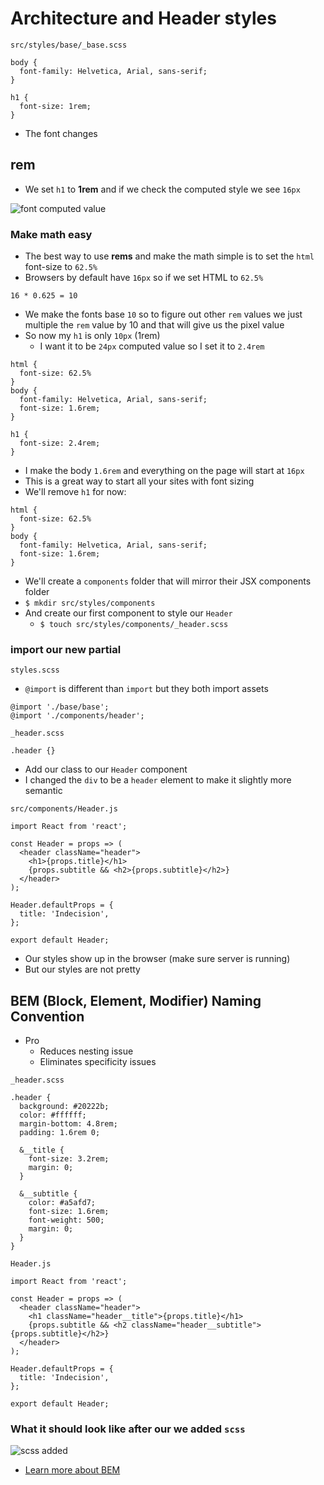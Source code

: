 # Architecture and Header styles
`src/styles/base/_base.scss`

```
body {
  font-family: Helvetica, Arial, sans-serif;
}

h1 {
  font-size: 1rem;
}
```

* The font changes

## rem
* We set `h1` to **1rem** and if we check the computed style we see `16px`

![font computed value](https://i.imgur.com/CzMEBc2.png)

### Make math easy
* The best way to use **rems** and make the math simple is to set the `html` font-size to `62.5%`
* Browsers by default have `16px` so if we set HTML to `62.5%`

`16 * 0.625 = 10`

* We make the fonts base `10` so to figure out other `rem` values we just multiple the `rem` value by 10 and that will give us the pixel value
* So now my `h1` is only `10px` (1rem)
    - I want it to be `24px` computed value so I set it to `2.4rem`

```
html {
  font-size: 62.5%
}
body {
  font-family: Helvetica, Arial, sans-serif;
  font-size: 1.6rem;
}

h1 {
  font-size: 2.4rem;
}
```

* I make the body `1.6rem` and everything on the page will start at `16px`
* This is a great way to start all your sites with font sizing
* We'll remove `h1` for now:

```
html {
  font-size: 62.5%
}
body {
  font-family: Helvetica, Arial, sans-serif;
  font-size: 1.6rem;
}
```

* We'll create a `components` folder that will mirror their JSX components folder
* `$ mkdir src/styles/components`
* And create our first component to style our `Header`
    - `$ touch src/styles/components/_header.scss`

### import our new partial
`styles.scss`

* `@import` is different than `import` but they both import assets

```
@import './base/base';
@import './components/header';
```

`_header.scss`

```
.header {}
```

* Add our class to our `Header` component
* I changed the `div` to be a `header` element to make it slightly more semantic

`src/components/Header.js`

```
import React from 'react';

const Header = props => (
  <header className="header">
    <h1>{props.title}</h1>
    {props.subtitle && <h2>{props.subtitle}</h2>}
  </header>
);

Header.defaultProps = {
  title: 'Indecision',
};

export default Header;
```

* Our styles show up in the browser (make sure server is running)
* But our styles are not pretty

## BEM (Block, Element, Modifier) Naming Convention
* Pro
    - Reduces nesting issue
    - Eliminates specificity issues

`_header.scss`

```
.header {
  background: #20222b;
  color: #ffffff;
  margin-bottom: 4.8rem;
  padding: 1.6rem 0;

  &__title {
    font-size: 3.2rem;
    margin: 0;
  }

  &__subtitle {
    color: #a5afd7;
    font-size: 1.6rem;
    font-weight: 500;
    margin: 0;
  }
}
```

`Header.js`

```
import React from 'react';

const Header = props => (
  <header className="header">
    <h1 className="header__title">{props.title}</h1>
    {props.subtitle && <h2 className="header__subtitle">{props.subtitle}</h2>}
  </header>
);

Header.defaultProps = {
  title: 'Indecision',
};

export default Header;
```

### What it should look like after our we added `scss`
![scss added](https://i.imgur.com/0z6YbOa.png)

* [Learn more about BEM](http://getbem.com/)
